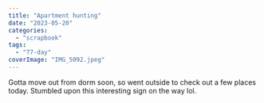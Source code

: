 ```yaml
---
title: "Apartment hunting"
date: "2023-05-20"
categories: 
  - "scrapbook"
tags: 
  - "77-day"
coverImage: "IMG_5092.jpeg"
---
```

<!--more-->

Gotta move out from dorm soon, so went outside to check out a few places today. Stumbled upon this interesting sign on the way lol.
